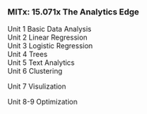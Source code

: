 ### MITx: 15.071x The Analytics Edge

Unit 1 Basic Data Analysis	
Unit 2 Linear Regression	
Unit 3 Logistic Regression		
Unit 4 Trees	
Unit 5 Text Analytics		
Unit 6 Clustering

Unit 7 Visulization

Unit 8-9 Optimization
